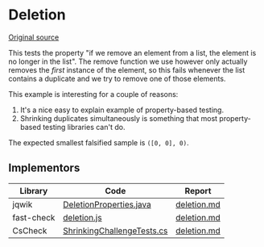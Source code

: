 # Deletion

[Original source](https://github.com/mc-imperial/hypothesis-ecoop-2020-artifact/tree/master/smartcheck-benchmarks/evaluations/deletion)

This tests the property "if we remove an element from a list, the element is
no longer in the list". The remove function we use however only actually
removes the _first_ instance of the element, so this fails whenever the list
contains a duplicate and we try to remove one of those elements.

This example is interesting for a couple of reasons:

1. It's a nice easy to explain example of property-based testing.
2. Shrinking duplicates simultaneously is something that most property-based
   testing libraries can't do.

The expected smallest falsified sample is `([0, 0], 0)`.

## Implementors

| Library    | Code                                                                                                      | Report                                                       |
| ---------- | --------------------------------------------------------------------------------------------------------- | ------------------------------------------------------------ |
| jqwik      | [DeletionProperties.java](/pbt-libraries/jqwik/src/test/java/challenges/deletion/DeletionProperties.java) | [deletion.md](/pbt-libraries/jqwik/reports/deletion.md)      |
| fast-check | [deletion.js](/pbt-libraries/fast-check/challenges/deletion.js)                                           | [deletion.md](/pbt-libraries/fast-check/reports/deletion.md) |
| CsCheck    |[ShrinkingChallengeTests.cs](/pbt-libraries/cscheck/ShrinkingChallengeTests.cs#L205)|[deletion.md](/pbt-libraries/cscheck/reports/deletion.md)|
